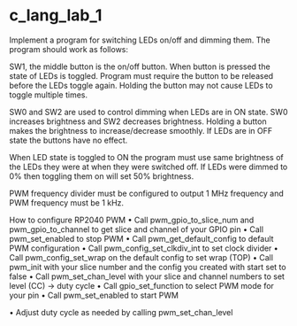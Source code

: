 # c_lang_lab_1

Implement a program for switching LEDs on/off and dimming them. The program should work as follows:

SW1, the middle button is the on/off button. When button is pressed the state of LEDs is toggled.
Program must require the button to be released before the LEDs toggle again. Holding the button
may not cause LEDs to toggle multiple times.

SW0 and SW2 are used to control dimming when LEDs are in ON state. SW0 increases brightness
and SW2 decreases brightness. Holding a button makes the brightness to increase/decrease
smoothly. If LEDs are in OFF state the buttons have no effect.

When LED state is toggled to ON the program must use same brightness of the LEDs they were at
when they were switched off. If LEDs were dimmed to 0% then toggling them on will set 50%
brightness.

PWM frequency divider must be configured to output 1 MHz frequency and PWM frequency must
be 1 kHz.

How to configure RP2040 PWM
• Call pwm_gpio_to_slice_num and pwm_gpio_to_channel to get slice and
channel of your GPIO pin
• Call pwm_set_enabled to stop PWM
• Call pwm_get_default_config to default PWM configuration
• Call pwm_config_set_clkdiv_int to set clock divider
• Call pwm_config_set_wrap on the default config to set wrap (TOP)
• Call pwm_init with your slice number and the config you created with start
set to false
• Call pwm_set_chan_level with your slice and channel numbers to set level
(CC) → duty cycle
• Call gpio_set_function to select PWM mode for your pin
• Call pwm_set_enabled to start PWM

• Adjust duty cycle as needed by calling pwm_set_chan_level


